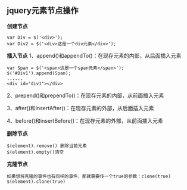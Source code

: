 ## jquery元素节点操作

**创建节点**

```
var Div = $('<div>');
var Div2 = $('<div>这是一个div元素</div>');
```

**插入节点**
1、append()和appendTo()：在现存元素的内部，从后面插入元素

```
var Span = $('<span>这是一个span元素</span>');
$('#Div1').append(Span);
......
<div id="div1"></div>
```

2、prepend()和prependTo()：在现存元素的内部，从前面插入元素

3、after()和insertAfter()：在现存元素的外部，从后面插入元素

4、before()和insertBefore()：在现存元素的外部，从前面插入元素

**删除节点**

```
$(element).remove() 删除当前元素
$(element).empty()清空
```

**克隆节点**

```
如果想将克隆的事件也有同样的事件，那就需要传一个true的参数：clone(true)
$(element).clone(true)
```

